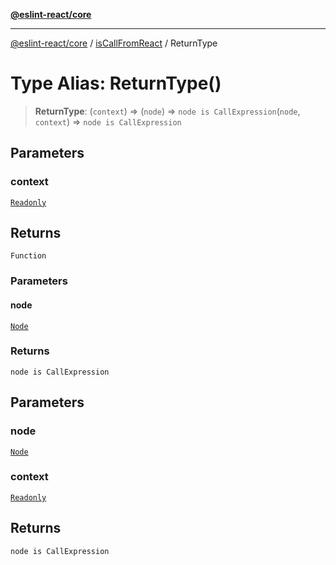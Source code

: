 [**@eslint-react/core**](../../../README.md)

***

[@eslint-react/core](../../../README.md) / [isCallFromReact](../README.md) / ReturnType

# Type Alias: ReturnType()

> **ReturnType**: (`context`) => (`node`) => `node is CallExpression`(`node`, `context`) => `node is CallExpression`

## Parameters

### context

[`Readonly`](../../../-internal-/type-aliases/Readonly.md)

## Returns

`Function`

### Parameters

#### node

[`Node`](../../../-internal-/type-aliases/Node.md)

### Returns

`node is CallExpression`

## Parameters

### node

[`Node`](../../../-internal-/type-aliases/Node.md)

### context

[`Readonly`](../../../-internal-/type-aliases/Readonly.md)

## Returns

`node is CallExpression`
